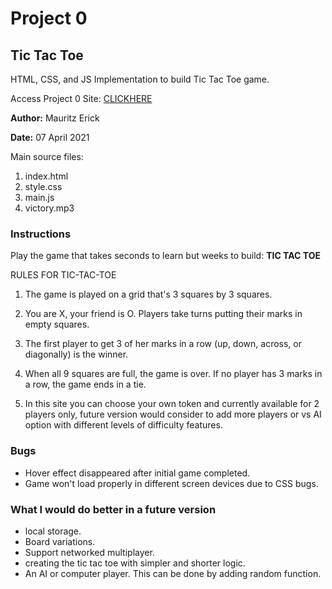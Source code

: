 # Project 0

## Tic Tac Toe

HTML, CSS, and JS Implementation to build Tic Tac Toe game.

Access Project 0 Site: [CLICKHERE](https://mauritzerick.github.io/project0/) 

**Author:**  Mauritz Erick

**Date:** 07 April 2021

Main source files: 

1. index.html
2. style.css
3. main.js
4. victory.mp3

### Instructions ###
Play the game that takes seconds to learn but weeks to build: **TIC TAC TOE**

RULES FOR TIC-TAC-TOE

1. The game is played on a grid that's 3 squares by 3 squares.

2. You are X, your friend is O. Players take turns putting their marks in empty squares.

3. The first player to get 3 of her marks in a row (up, down, across, or diagonally) is the winner.

4. When all 9 squares are full, the game is over. If no player has 3 marks in a row, the game ends in a tie.

5. In this site you can choose your own token and currently available for 2 players only, future version would consider to add more players or vs AI option with different levels of difficulty features.

### Bugs
* Hover effect disappeared after initial game completed.
* Game won't load properly in different screen devices due to CSS bugs.

### What I would do better in a future version
* local storage.
* Board variations.
* Support networked multiplayer.
* creating the tic tac toe with simpler and shorter logic.
* An AI or computer player. This can be done by adding random function.
